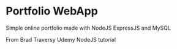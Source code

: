 Portfolio WebApp
===========

Simple online portfolio made with NodeJS ExpressJS and MySQL

From Brad Traversy Udemy NodeJS tutorial
